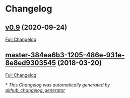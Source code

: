 # Changelog

## [v0.9](https://github.com/diskovod/Test-Project/tree/v0.9) (2020-09-24)

[Full Changelog](https://github.com/diskovod/Test-Project/compare/master-384ea6b3-1205-486e-931e-8e8ed9303545...v0.9)

## [master-384ea6b3-1205-486e-931e-8e8ed9303545](https://github.com/diskovod/Test-Project/tree/master-384ea6b3-1205-486e-931e-8e8ed9303545) (2018-03-20)

[Full Changelog](https://github.com/diskovod/Test-Project/compare/8f0a22bc675551930ffc2a49c5f47f10e88e0255...master-384ea6b3-1205-486e-931e-8e8ed9303545)



\* *This Changelog was automatically generated by [github_changelog_generator](https://github.com/github-changelog-generator/github-changelog-generator)*
